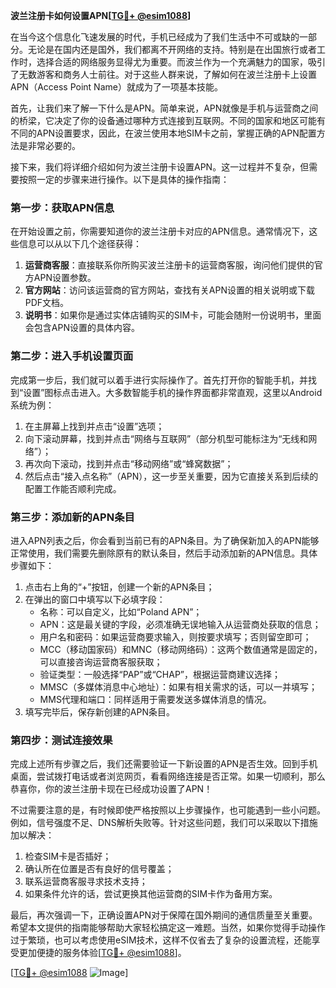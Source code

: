 **波兰注册卡如何设置APN[[TG💪+ @esim1088](https://t.me/s/esim1088)]**

在当今这个信息化飞速发展的时代，手机已经成为了我们生活中不可或缺的一部分。无论是在国内还是国外，我们都离不开网络的支持。特别是在出国旅行或者工作时，选择合适的网络服务显得尤为重要。而波兰作为一个充满魅力的国家，吸引了无数游客和商务人士前往。对于这些人群来说，了解如何在波兰注册卡上设置APN（Access Point Name）就成为了一项基本技能。

首先，让我们来了解一下什么是APN。简单来说，APN就像是手机与运营商之间的桥梁，它决定了你的设备通过哪种方式连接到互联网。不同的国家和地区可能有不同的APN设置要求，因此，在波兰使用本地SIM卡之前，掌握正确的APN配置方法是非常必要的。

接下来，我们将详细介绍如何为波兰注册卡设置APN。这一过程并不复杂，但需要按照一定的步骤来进行操作。以下是具体的操作指南：

### 第一步：获取APN信息

在开始设置之前，你需要知道你的波兰注册卡对应的APN信息。通常情况下，这些信息可以从以下几个途径获得：
1. **运营商客服**：直接联系你所购买波兰注册卡的运营商客服，询问他们提供的官方APN设置参数。
2. **官方网站**：访问该运营商的官方网站，查找有关APN设置的相关说明或下载PDF文档。
3. **说明书**：如果你是通过实体店铺购买的SIM卡，可能会随附一份说明书，里面会包含APN设置的具体内容。

### 第二步：进入手机设置页面

完成第一步后，我们就可以着手进行实际操作了。首先打开你的智能手机，并找到“设置”图标点击进入。大多数智能手机的操作界面都非常直观，这里以Android系统为例：

1. 在主屏幕上找到并点击“设置”选项；
2. 向下滚动屏幕，找到并点击“网络与互联网”（部分机型可能标注为“无线和网络”）；
3. 再次向下滚动，找到并点击“移动网络”或“蜂窝数据”；
4. 然后点击“接入点名称”（APN），这一步至关重要，因为它直接关系到后续的配置工作能否顺利完成。

### 第三步：添加新的APN条目

进入APN列表之后，你会看到当前已有的APN条目。为了确保新加入的APN能够正常使用，我们需要先删除原有的默认条目，然后手动添加新的APN信息。具体步骤如下：

1. 点击右上角的“+”按钮，创建一个新的APN条目；
2. 在弹出的窗口中填写以下必填字段：
   - 名称：可以自定义，比如“Poland APN”；
   - APN：这是最关键的字段，必须准确无误地输入从运营商处获取的信息；
   - 用户名和密码：如果运营商要求输入，则按要求填写；否则留空即可；
   - MCC（移动国家码）和MNC（移动网络码）：这两个数值通常是固定的，可以直接咨询运营商客服获取；
   - 验证类型：一般选择“PAP”或“CHAP”，根据运营商建议选择；
   - MMSC（多媒体消息中心地址）：如果有相关需求的话，可以一并填写；
   - MMS代理和端口：同样适用于需要发送多媒体消息的情况。
3. 填写完毕后，保存新创建的APN条目。

### 第四步：测试连接效果

完成上述所有步骤之后，我们还需要验证一下新设置的APN是否生效。回到手机桌面，尝试拨打电话或者浏览网页，看看网络连接是否正常。如果一切顺利，那么恭喜你，你的波兰注册卡现在已经成功设置了APN！

不过需要注意的是，有时候即使严格按照以上步骤操作，也可能遇到一些小问题。例如，信号强度不足、DNS解析失败等。针对这些问题，我们可以采取以下措施加以解决：

1. 检查SIM卡是否插好；
2. 确认所在位置是否有良好的信号覆盖；
3. 联系运营商客服寻求技术支持；
4. 如果条件允许的话，尝试更换其他运营商的SIM卡作为备用方案。

最后，再次强调一下，正确设置APN对于保障在国外期间的通信质量至关重要。希望本文提供的指南能够帮助大家轻松搞定这一难题。当然，如果你觉得手动操作过于繁琐，也可以考虑使用eSIM技术，这样不仅省去了复杂的设置流程，还能享受更加便捷的服务体验[[TG💪+ @esim1088](https://t.me/s/esim1088)]。

[[TG💪+ @esim1088](https://t.me/s/esim1088) ![Image](https://i.postimg.cc/4NQfJmqS/Snipaste-2025-05-13-00-14-12.png)]